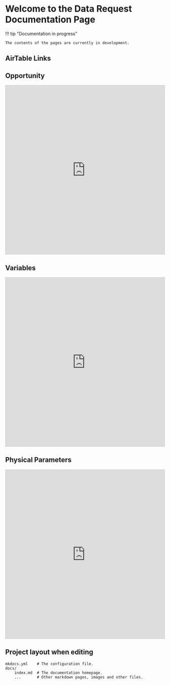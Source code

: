 # Welcome to the Data Request Documentation Page




!!! tip "Documentation in progress"

    The contents of the pages are currently in development. 


## AirTable Links
<!-- make sure to add embed to airtable links -->
## Opportunity
<iframe class="airtable-embed" src="https://airtable.com/embed/appbrFryP1MhstOS3/shrrR1EZUsoiOWZFw/tblAc4idfFUl1Nbo8/viwh2HZ2lVipqgM9n?blocks=bipAO9mk7suCcc3Gg&layout=card&viewControls=on" frameborder="0" onmousewheel="" width="100%" height="533" style="background: transparent; border: 1px solid #ccc;"></iframe>


## Variables
<iframe class="airtable-embed" src="https://airtable.com/embed/appBWxP0SS7K1hweJ/shrxhV6tenQBnOGRj/tblTLr91kMNaQTiCQ/viw82lb29IupSWCvv?blocks=bip0j1KMajP5L0L2W&layout=card&viewControls=on" frameborder="0" onmousewheel="" width="100%" height="533" style="background: transparent; border: 1px solid #ccc;"></iframe>

## Physical Parameters
<iframe class="airtable-embed" src="https://airtable.com/embed/appTxk0H6kspmfbtM/shr7b3OAsS9O5m98u/tblG6qfAkZwyAlMdo/viwcuIMWa4iAbFdFW?blocks=bipiUOVtoLaK6YqhZ?blocks=bip0j1KMajP5L0L2W&layout=card&viewControls=on" frameborder="0" onmousewheel="" width="100%" height="533" style="background: transparent; border: 1px solid #ccc;"></iframe>


## Project layout when editing

    mkdocs.yml    # The configuration file.
    docs/
        index.md  # The documentation homepage.
        ...       # Other markdown pages, images and other files.
